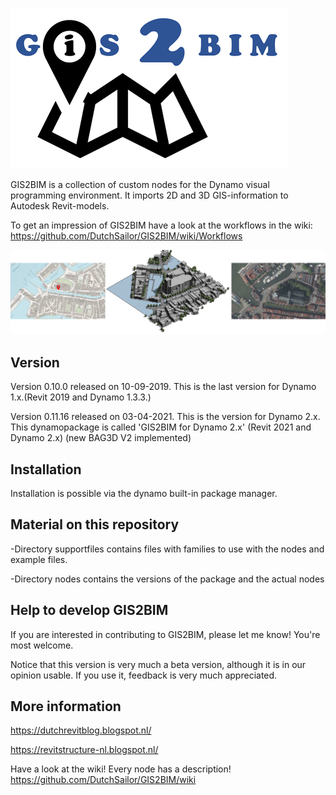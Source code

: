 ![Image](GIS2BIMLOGO.png)

GIS2BIM is a collection of custom nodes for the Dynamo visual programming environment.  It imports 2D and 3D GIS-information to Autodesk Revit-models. 

To get an impression of GIS2BIM have a look at the workflows in the wiki: https://github.com/DutchSailor/GIS2BIM/wiki/Workflows

![Image](GIS2BIMOpeningImage.png)

## Version
Version 0.10.0 released on 10-09-2019. This is the last version for Dynamo 1.x.(Revit 2019 and Dynamo 1.3.3.)

Version 0.11.16 released on 03-04-2021. This is the version for Dynamo 2.x. This dynamopackage is called 'GIS2BIM for Dynamo 2.x'
(Revit 2021 and Dynamo 2.x)
(new BAG3D V2 implemented)

## Installation
Installation is possible via the dynamo built-in package manager.

## Material on this repository
-Directory supportfiles contains files with families to use with the nodes and example files.

-Directory nodes contains the versions of the package and the actual nodes

## Help to develop GIS2BIM
If you are interested in contributing to GIS2BIM, please let me know! You're most welcome.

Notice that this version is very much a beta version, although it is in our opinion usable. If you use it, feedback is very much appreciated.

## More information
https://dutchrevitblog.blogspot.nl/

https://revitstructure-nl.blogspot.nl/

Have a look at the wiki! Every node has a description! https://github.com/DutchSailor/GIS2BIM/wiki
